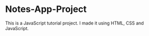 # Notes-App-Project
This is a JavaScript tutorial project. I made it using HTML, CSS and JavaScript.
